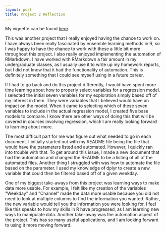 ```yaml
---
layout: post
title: Project 2 Reflection
---
```


My vignette can be found [here]().

This was another project that I really enjoyed having the chance to work on. I have always been really fascinated by ensemble learning methods in R, so I was happy to have the chance to work with these a little bit more throughout this project. I also really enjoyed implementing the automation of RMarkdown. I have worked with RMarkdown a fair amount in my undergraduate classes, as I usually use it to write up my homework reports, but I did not know that it had the functionality of automation. This is definitely something that I could see myself using in a future career. 

If I had to go back and do this project differently, I would have spent more time learning about how to properly select variables for a regression model. I selected the initial seven variables for my exploration simply based off of my interest in them. They were variables that I believed would have an impact on the model. When it came to selecting which of these seven variables to include in the actual regression model, I created five base models to compare. I know there are other ways of doing this that will be covered in courses involving regression, which I am really looking forward to learning about more. 

The most difficult part for me was figure out what needed to go in each document. I initially started out with my README file being the file that would have the parameters listed and automated. However, I quickly ran into trouble with that. To get around this issue, I made a new document that had the automation and changed the README to be a listing of all of the automated files. Another thing I struggled with was how to automate the file based on the parameter. I used my knowledge of dplyr to create a new variable that could then be filtered based off of a given weekday. 

One of my biggest take-aways from this project was learning ways to make data more usable. For example, I felt like my creation of the variables "Weekday" and "Channel" made the data more usable because you did not need to look at multiple columns to find the information you wanted. Rather, the new variable would tell you the information you were looking for. I feel like this speaks to how my skills in R have progressed, as I am learning new ways to manipulate data. Another take-away was the automation aspect of the project. This has so many useful applications, and I am looking forward to using it more moving forward. 

